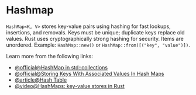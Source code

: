 # Hashmap

`HashMap<K, V>` stores key-value pairs using hashing for fast lookups, insertions, and removals. Keys must be unique; duplicate keys replace old values. Rust uses cryptographically strong hashing for security. Items are unordered. Example: `HashMap::new()` or `HashMap::from([("key", "value")])`.

Learn more from the following links:

- [@official@HashMap in std::collections](https://doc.rust-lang.org/std/collections/struct.HashMap.html)
- [@official@Storing Keys With Associated Values In Hash Maps](https://doc.rust-lang.org/book/ch08-03-hash-maps.html?highlight=hashmap#storing-keys-with-associated-values-in-hash-maps)
- [@article@Hash Table](https://en.wikipedia.org/wiki/Hash_table)
- [@video@HashMaps: key-value stores in Rust](https://www.youtube.com/watch?v=BfmSYuDdg8Q)
